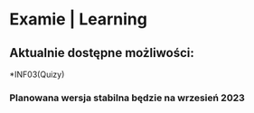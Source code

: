 # Examie | Learning

## Aktualnie dostępne możliwości:
*INF03(Quizy)

### Planowana wersja stabilna będzie na **wrzesień 2023**